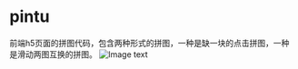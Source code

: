 # pintu
前端h5页面的拼图代码，包含两种形式的拼图，一种是缺一块的点击拼图，一种是滑动两图互换的拼图。
![Image text](https://github.com/yguo18/CircleFollowButton/raw/master/Assets/Image/xiaoguotu.png)
